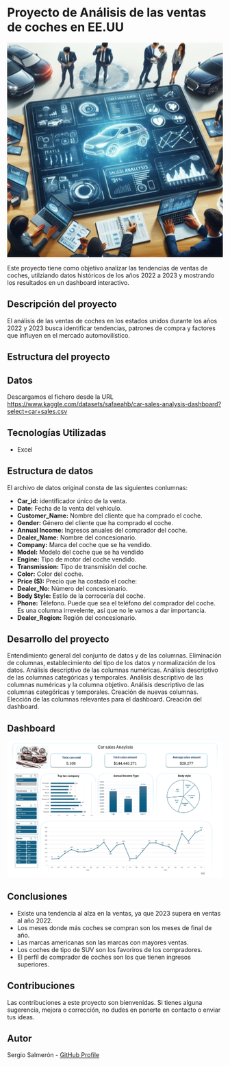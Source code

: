 # Proyecto de Análisis de las ventas de coches en EE.UU
<div style="text-align: center;">
    <img src="Img/portada.png" alt="portada" />
</div>

Este proyecto tiene como objetivo analizar las tendencias de ventas de coches, utilziando datos históricos de los años 2022 a 2023 y mostrando los resultados en un dashboard interactivo.    

## Descripción del proyecto
El análisis de las ventas de coches en los estados unidos durante los años 2022 y 2023 busca identificar tendencias, patrones de compra y factores que influyen en el mercado automovilístico.  

## Estructura del proyecto


## Datos
Descargamos el fichero desde la URL https://www.kaggle.com/datasets/safaeahb/car-sales-analysis-dashboard?select=car+sales.csv    

## Tecnologías Utilizadas
- Excel

## Estructura de datos

El archivo de datos original consta de las siguientes conlumnas:  
- **Car_id:** identificador único de la venta.  
- **Date:** Fecha de la venta del vehículo.
- **Customer_Name:** Nombre del cliente que ha comprado el coche.
- **Gender:** Género del cliente que ha comprado el coche.
- **Annual Income:** Ingresos anuales del comprador del coche.
- **Dealer_Name:** Nombre del concesionario.
- **Company:** Marca del coche que se ha vendido.
- **Model:** Modelo del coche que se ha vendido
- **Engine:** Tipo de motor del coche vendido. 
- **Transmission:** Tipo de transmisión del coche.
- **Color:** Color del coche.
- **Price ($):** Precio que ha costado el coche:
- **Dealer_No:** Número del concesionario.
- **Body Style:** Estilo de la corrocería del coche.
- **Phone:** Télefono. Puede que sea el teléfono del comprador del coche. Es una columna irrevelente, así que no le vamos a dar importancia.
- **Dealer_Region:** Región del concesionario.


## Desarrollo del proyecto

Entendimiento general del conjunto de datos y de las columnas.
Eliminación de columnas, establecimiento del tipo de los datos y normalización de los datos.
Análisis descriptivo de las columnas numéricas.
Análisis descriptivo de las columnas categóricas y temporales.
Análisis descriptivo de las columnas numéricas y la columna objetivo.
Análisis descriptivo de las columnas categóricas y temporales. Creación de nuevas columnas.
Elección de las columnas relevantes para el dashboard.
Creación del dashboard.

## Dashboard
<div style="text-align: center;">
    <img src="Img/dashboard.png" alt="dashboard" />
</div>

## Conclusiones
- Existe una tendencia al alza en la ventas, ya que 2023 supera en ventas al año 2022.  
- Los meses donde más coches se compran son los meses de final de año.  
- Las marcas americanas son las marcas con mayores ventas.  
- Los coches de tipo de SUV son los favoriros de los compradores.  
- El perfíl de comprador de coches son los que tienen ingresos superiores.

## Contribuciones
Las contribuciones a este proyecto son bienvenidas. Si tienes alguna sugerencia, mejora o corrección, no dudes en ponerte en contacto o enviar tus ideas.

## Autor
Sergio Salmerón - [GitHub Profile](https://github.com/SergioSalm)